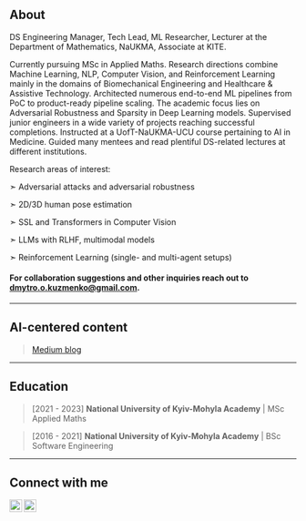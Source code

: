 ## About

DS Engineering Manager, Tech Lead, ML Researcher, Lecturer at the Department of Mathematics, NaUKMA, Associate at KITE. 

Currently pursuing MSc in Applied Maths. Research directions combine Machine Learning, NLP, Computer Vision, and Reinforcement Learning mainly in the domains of Biomechanical Engineering and Healthcare & Assistive Technology. Architected numerous end-to-end ML pipelines from PoC to product-ready pipeline scaling. The academic focus lies on Adversarial Robustness and Sparsity in Deep Learning models. Supervised junior engineers in a wide variety of projects reaching successful completions. Instructed at a UofT-NaUKMA-UCU course pertaining to AI in Medicine. Guided many mentees and read plentiful DS-related lectures at different institutions.

Research areas of interest: 

➣ Adversarial attacks and adversarial robustness

➣ 2D/3D human pose estimation

➣ SSL and Transformers in Computer Vision

➣ LLMs with RLHF, multimodal models

➣ Reinforcement Learning (single- and multi-agent setups)

#### For collaboration suggestions and other inquiries reach out to dmytro.o.kuzmenko@gmail.com.
---
## AI-centered content
> [Medium blog](https://righteous-ronin.medium.com)
---
## Education
> [2021 - 2023] **National University of Kyiv-Mohyla Academy** | MSc Applied Maths

> [2016 - 2021] **National University of Kyiv-Mohyla Academy** | BSc Software Engineering
---
## Connect with me
[<img align="left" alt="dmytro.o.kuzmenko | Facebook" width="22px" src="https://cdn.jsdelivr.net/npm/simple-icons@v3/icons/facebook.svg" />][facebook]
[<img align="left" alt="dmytrookuzmenko | LinkedIn" width="22px" src="https://cdn.jsdelivr.net/npm/simple-icons@v3/icons/linkedin.svg" />][linkedin]
<br />

[facebook]: https://www.facebook.com/dmytro.o.kuzmenko
[linkedin]: https://linkedin.com/in/dmytrookuzmenko
